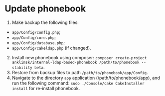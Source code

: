 # Update phonebook

1. Make backup the following files:
- `app/Config/config.php`;
- `app/Config/core.php`;
- `app/Config/database.php`;
- `app/Config/cakeldap.php` (if changed).
2. Install new phonebook using composer:
  `composer create-project anklimsk/internal-ldap-based-phonebook /path/to/phonebook --stability beta`.
3. Restore from backup files to path `/path/to/phonebook/app/Config`.
4. Navigate to the directory `app` application (/path/to/phonebook/app),
  and run the following command: `sudo ./Console/cake CakeInstaller install`
  for re-install phonebook.
